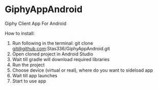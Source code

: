 # GiphyAppAndroid
Giphy Client App For Android

How to install:
1) Run following in the terminal: git clone git@github.com:Stas336/GiphyAppAndroid.git
2) Open cloned project in Android Studio
3) Wait till gradle will download required libraries
4) Run the project
5) Choose device (virtual or real), where do you want to sideload app
6) Wait till app launches
7) Start to use app
